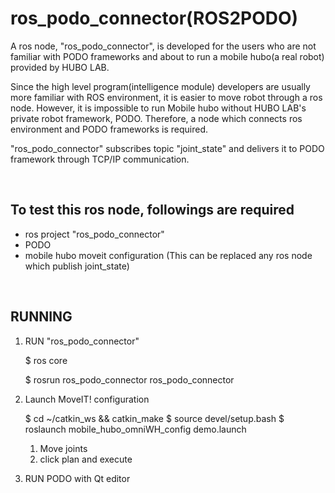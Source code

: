 # ros_podo_connector(ROS2PODO)

A ros node, "ros_podo_connector", is developed for the users who are not familiar with PODO frameworks and about to run a mobile hubo(a real robot) provided by HUBO LAB.

Since the high level program(intelligence module) developers are usually more familiar with ROS environment, it is easier to move robot through a ros node. However, it is impossible to run Mobile hubo without HUBO LAB's private robot framework, PODO. Therefore, a node which connects ros environment and PODO frameworks is required.

"ros_podo_connector" subscribes topic "joint_state" and delivers it to PODO framework through TCP/IP communication.

</br>

## To test this ros node, followings are required

* ros project "ros_podo_connector"
* PODO
* mobile hubo moveit configuration (This can be replaced any ros node which publish joint_state) 

</br>

## RUNNING
1. RUN "ros_podo_connector"

   $ ros core
 
   $ rosrun ros_podo_connector ros_podo_connector

2. Launch MoveIT! configuration

   $ cd ~/catkin_ws && catkin_make
   $ source devel/setup.bash
   $ roslaunch mobile_hubo_omniWH_config demo.launch
   1) Move joints
   2) click plan and execute
   
   
3. RUN PODO with Qt editor
